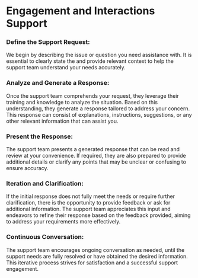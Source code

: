 # Engagement and Interactions Support

### Define the Support Request:
We begin by describing the issue or question you need assistance with. It is essential to clearly state the and provide relevant context to help the support team understand your needs accurately.

### Analyze and Generate a Response:
Once the support team comprehends your request, they leverage their training and knowledge to analyze the situation. Based on this understanding, they generate a response tailored to address your concern. This response can consist of explanations, instructions, suggestions, or any other relevant information that can assist you.

### Present the Response:
The support team presents a generated response that can be read and review at your convenience. If required, they are also prepared to provide additional details or clarify any points that may be unclear or confusing to ensure accuracy.

### Iteration and Clarification:
If the initial response does not fully meet the needs or require further clarification, there is the opportunity to provide feedback or ask for additional information. The support team appreciates this input and endeavors to refine their response based on the feedback provided, aiming to address your requirements more effectively.

### Continuous Conversation:
The support team encourages ongoing conversation as needed, until the support needs are fully resolved or have obtained the desired information. This iterative process strives for satisfaction and a successful support engagement.
